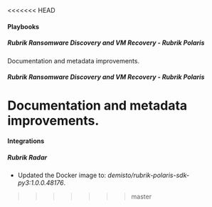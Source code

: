 <<<<<<< HEAD

#### Playbooks
##### Rubrik Ransomware Discovery and VM Recovery - Rubrik Polaris
Documentation and metadata improvements.
##### Rubrik Ransomware Discovery and VM Recovery - Rubrik Polaris
Documentation and metadata improvements.
=======
#### Integrations
##### Rubrik Radar
- Updated the Docker image to: *demisto/rubrik-polaris-sdk-py3:1.0.0.48176*.
>>>>>>> master
